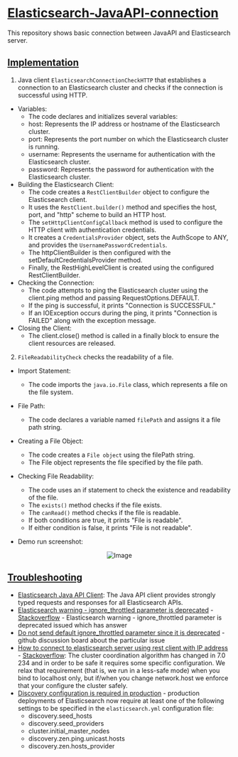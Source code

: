 # [Elasticsearch-JavaAPI-connection](https://www.elastic.co/guide/en/elasticsearch/client/java-api-client/current/installation.html)
This repository shows basic connection between JavaAPI and Elasticsearch server.

## [Implementation](https://github.com/af4092/Elasticsearch-JavaAPI-connection/tree/main/ElasticsearchConnectionCheckHTTP/src/main/java/org/example)
1. Java client `ElasticsearchConnectionCheckHTTP` that establishes a connection to an Elasticsearch cluster and checks if the connection is successful using HTTP.
- Variables:
  - The code declares and initializes several variables:
  - host: Represents the IP address or hostname of the Elasticsearch cluster.
  - port: Represents the port number on which the Elasticsearch cluster is running.
  - username: Represents the username for authentication with the Elasticsearch cluster.
  - password: Represents the password for authentication with the Elasticsearch cluster.
- Building the Elasticsearch Client:
  - The code creates a `RestClientBuilder` object to configure the Elasticsearch client.
  - It uses the `RestClient.builder()` method and specifies the host, port, and "http" scheme to build an HTTP host.
  - The `setHttpClientConfigCallback` method is used to configure the HTTP client with authentication credentials.
  - It creates a `CredentialsProvider` object, sets the AuthScope to ANY, and provides the `UsernamePasswordCredentials`.
  - The httpClientBuilder is then configured with the setDefaultCredentialsProvider method.
  - Finally, the RestHighLevelClient is created using the configured RestClientBuilder.
- Checking the Connection:
  - The code attempts to ping the Elasticsearch cluster using the client.ping method and passing RequestOptions.DEFAULT.
  - If the ping is successful, it prints "Connection is SUCCESSFUL."
  - If an IOException occurs during the ping, it prints "Connection is FAILED" along with the exception message.
- Closing the Client:
  - The client.close() method is called in a finally block to ensure the client resources are released.
2. `FileReadabilityCheck` checks the readability of a file.
- Import Statement:
  - The code imports the `java.io.File` class, which represents a file on the file system.
- File Path:
  - The code declares a variable named `filePath` and assigns it a file path string.
- Creating a File Object:
  - The code creates a `File object` using the filePath string.
  - The File object represents the file specified by the file path.
- Checking File Readability:
  - The code uses an if statement to check the existence and readability of the file.
  - The `exists()` method checks if the file exists.
  - The `canRead()` method checks if the file is readable.
  - If both conditions are true, it prints "File is readable".
  - If either condition is false, it prints "File is not readable".

- Demo run screenshot:

<p align="center">
  <img src="https://github.com/af4092/Elasticsearch-JavaAPI-connection/assets/24220136/de993e8c-729d-46f1-8e1d-4a2ce308c6f3" alt="Image">
</p>

## [Troubleshooting](https://github.com/af4092/Elasticsearch-JavaAPI-connection/tree/main)

- [Elasticsearch Java API Client](https://www.elastic.co/guide/en/elasticsearch/client/java-api-client/current/index.html): The Java API client provides strongly typed requests and responses for all Elasticsearch APIs.  
- [Elasticsearch warning - ignore_throttled parameter is deprecated](https://stackoverflow.com/questions/72271872/elasticsearch-warning-ignore-throttled-parameter-is-deprecated) - [Stackoverflow](https://stackoverflow.com/) - Elasticsearch warning - ignore_throttled parameter is deprecated issued which has answer
- [Do not send default ignore_throttled parameter since it is deprecated](https://github.com/elastic/elasticsearch/pull/84827) - github discussion board about the particular issue
- [How to connect to elasticsearch server using rest client with IP address](https://stackoverflow.com/questions/56951310/how-to-connect-to-elasticsearch-server-using-rest-client-with-ip-address) - [Stackoverflow](https://stackoverflow.com/): The cluster coordination algorithm has changed in 7.0 234 and in order to be safe it requires some specific configuration. We relax that requirement (that is, we run in a less-safe mode) when you bind to localhost only, but if/when you change network.host we enforce that your configure the cluster safely.
- [Discovery configuration is required in production](https://www.elastic.co/guide/en/elasticsearch/reference/7.0/breaking-changes-7.0.html#breaking_70_discovery_changes) - production deployments of Elasticsearch now require at least one of the following settings to be specified in the `elasticsearch.yml` configuration file:
  - discovery.seed_hosts
  - discovery.seed_providers
  - cluster.initial_master_nodes
  - discovery.zen.ping.unicast.hosts
  - discovery.zen.hosts_provider
